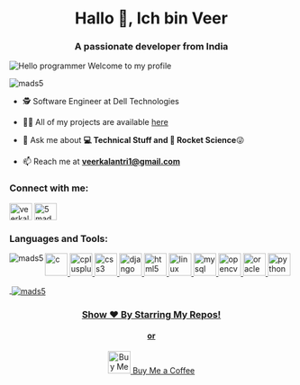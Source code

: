 <h1 align="center">Hallo 👋, Ich bin Veer</h1>
<h3 align="center">A passionate developer from India</h3>

![Hello programmer Welcome to my profile](https://img.shields.io/badge/Hello!-Welcome<3-brightgreen.svg?style=flat&logo=github) 

<p align="left"> <img src="https://komarev.com/ghpvc/?username=mads5" alt="mads5" /> </p>

- 🕵 Software Engineer at Dell Technologies

- 👨‍💻 All of my projects are available [here](https://github.com/mads5?tab=repositories)

- 💬 Ask me about **💻 Technical Stuff and 🚀 Rocket Science**😜

- 📫 Reach me at **veerkalantri1@gmail.com**

<p align="left">
<h3 align="left">Connect with me:</h3>
<!-- <a href="https://twitter.com/desiichinese" target="blank"><img align="center" src="https://cdn.jsdelivr.net/npm/simple-icons@3.0.1/icons/twitter.svg" alt="desiichinese" height="30" width="40" /></a> -->
<a href="https://linkedin.com/in/veerkalantri" target="blank"><img align="center" src="https://cdn.jsdelivr.net/npm/simple-icons@3.0.1/icons/linkedin.svg" alt="veerkalantri" height="30" width="40" /></a>
<!-- <a href="https://fb.com/veerkalantri1" target="blank"><img align="center" src="https://cdn.jsdelivr.net/npm/simple-icons@3.0.1/icons/facebook.svg" alt="veerkalantri1" height="30" width="40" /></a> -->
<!-- <a href="https://instagram.com/desii_chinese" target="blank"><img align="center" src="https://cdn.jsdelivr.net/npm/simple-icons@3.0.1/icons/instagram.svg" alt="desii_chinese" height="30" width="40" /></a> -->
<a href="https://www.youtube.com/user/5mads" target="blank"><img align="center" src="https://cdn.jsdelivr.net/npm/simple-icons@3.0.1/icons/youtube.svg" alt="5mads" height="30" width="40" /></a>
</p>

<h3 align="left">Languages and Tools:</h3>
<p align="left"> <a href="https://www.cprogramming.com/" target="_blank"> <img src="https://cdn.jsdelivr.net/gh/devicons/devicon/icons/c/c-original.svg" alt="c" width="40" height="40"/> </a> <a href="https://www.w3schools.com/cpp/" target="_blank"> <img src="https://cdn.jsdelivr.net/gh/devicons/devicon/icons/cplusplus/cplusplus-original.svg" alt="cplusplus" width="40" height="40"/> </a> <a href="https://www.w3schools.com/css/" target="_blank"> <img src="https://cdn.jsdelivr.net/gh/devicons/devicon/icons/css3/css3-original.svg" alt="css3" width="40" height="40"/> </a> <a href="https://www.djangoproject.com/" target="_blank"> <img src="https://cdn.jsdelivr.net/gh/devicons/devicon/icons/django/django-plain.svg" alt="django" width="40" height="40"/> </a> <a href="https://www.w3.org/html/" target="_blank"> <img src="https://cdn.jsdelivr.net/gh/devicons/devicon/icons/html5/html5-original.svg" alt="html5" width="40" height="40"/> </a> <a href="https://www.linux.org/" target="_blank"> <img src="https://cdn.jsdelivr.net/gh/devicons/devicon/icons/linux/linux-plain.svg" alt="linux" width="40" height="40"/> </a> <a href="https://www.mysql.com/" target="_blank"> <img src="https://cdn.jsdelivr.net/gh/devicons/devicon/icons/mysql/mysql-original.svg" alt="mysql" width="40" height="40"/> </a> <a href="https://opencv.org/" target="_blank"> <img src="https://www.vectorlogo.zone/logos/opencv/opencv-icon.svg" alt="opencv" width="40" height="40"/> </a> <a href="https://www.oracle.com/" target="_blank"> <img src="https://cdn.jsdelivr.net/gh/devicons/devicon/icons/oracle/oracle-original.svg" alt="oracle" width="40" height="40"/> </a> <a href="https://www.python.org" target="_blank"> <img src="https://cdn.jsdelivr.net/gh/devicons/devicon/icons/python/python-original.svg" alt="python" width="40" height="40"/><img 

<p><img align="left" src="https://github-readme-stats.vercel.app/api/top-langs/?username=mads5&layout=compact" alt="mads5" /></p>

<p>&nbsp;<img align="center" src="https://github-readme-stats.vercel.app/api?username=mads5&show_icons=true" alt="mads5" /></p>

<h3 align="center">Show ❤️ By Starring My Repos!</h3>
<h4 align="center"> or </h4>
<div style="text-align: center;">
  <a href="https://bmc.link/veerk" target="blank">
    <img src="https://raw.githubusercontent.com/mads5/mads5/master/clipboard.ico" alt="Buy Me a Coffee" height="40" width="40" />
    Buy Me a Coffee
  </a>
</div>
<br>
